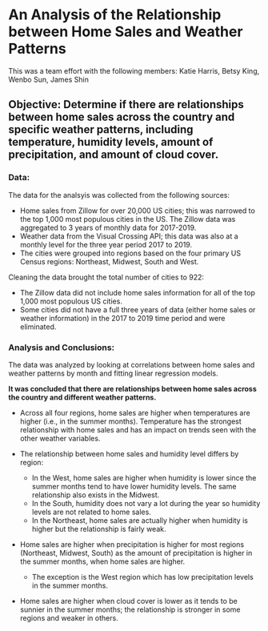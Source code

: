 # An Analysis of the Relationship between Home Sales and Weather Patterns

This was a team effort with the following members:  Katie Harris, Betsy King, Wenbo Sun, James Shin

## Objective:  Determine if there are relationships between home sales across the country and specific weather patterns, including temperature, humidity levels, amount of precipitation, and amount of cloud cover.

### Data:

The data for the analsyis was collected from the following sources:
* Home sales from Zillow for over 20,000 US cities; this was narrowed to the top 1,000 most populous cities in the US.  The Zillow data was aggregated to 3 years of monthly data for 2017-2019.
* Weather data from the Visual Crossing API; this data was also at a monthly level for the three year period 2017 to 2019.
* The cities were grouped into regions based on the four primary US Census regions:  Northeast, Midwest, South and West.

Cleaning the data brought the total number of cities to 922:
*  The Zillow data did not include home sales information for all of the top 1,000 most populous US cities.
*  Some cities did not have a full three years of data (either home sales or weather information) in the 2017 to 2019 time period and were eliminated.



### Analysis and Conclusions:

The data was analyzed by looking at correlations between home sales and weather patterns by month and fitting linear regression models.

**It was concluded that there are relationships between home sales across the country and different weather patterns.**

* Across all four regions, home sales are higher when temperatures are higher (i.e., in the summer months).  Temperature has the strongest relationship with home sales and has an impact on trends seen with the other weather variables.

* The relationship between home sales and humidity level differs by region:
  -  In the West, home sales are higher when humidity is lower since the summer months tend to have lower humidity levels.  The same relationship also exists in the Midwest.
  -  In the South, humidity does not vary a lot during the year so humidity levels are not related to home sales.
  -  In the Northeast, home sales are actually higher when humidity is higher but the relationship is fairly weak.

* Home sales are higher when precipitation is higher for most regions (Northeast, Midwest, South) as the amount of precipitation is higher in the summer months, when home sales are higher.
  -  The exception is the West region which has low precipitation levels in the summer months.

* Home sales are higher when cloud cover is lower as it tends to be sunnier in the summer months; the relationship is stronger in some regions and weaker in others.

